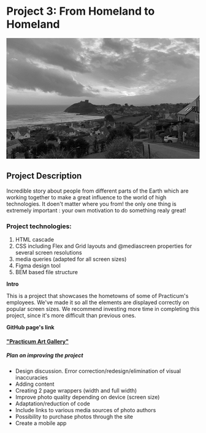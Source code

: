 # Project 3: From Homeland to Homeland
![Begining](./images/monochrom.jpg)


## Project Description
Incredible story about people from different parts of the Earth which are working together to make a great influence to the world of high technologies. It doen't matter where you from! the only one thing is extremely important : your own motivation to do something realy great!


### Project technologies:
1. HTML cascade
2. CSS including Flex and Grid layouts and @mediascreen properties for several screen resolutions
3. media queries (adapted for all screen sizes)
4. Figma design tool 
5. BEM based file structure

  
**Intro**    
  
This is a project that showcases the hometowns of some of Practicum's employees. We've made it so all the elements are displayed correctly on popular screen sizes. We recommend investing more time in completing this project, since it's more difficult than previous ones.  
  
**GitHub page's link**  
#### ["Practicum Art Gallery"](https://meleana.github.io/web_project_3/) 
  
##### Plan on improving the project

- Design discussion. Error correction/redesign/elimination of visual inaccuracies
- Adding content
- Creating 2 page wrappers (width and full width)
- Improve photo quality depending on device (screen size)
- Adaptation/reduction of code
- Include links to various media sources of photo authors
- Possibility to purchase photos through the site 
- Create a mobile app
